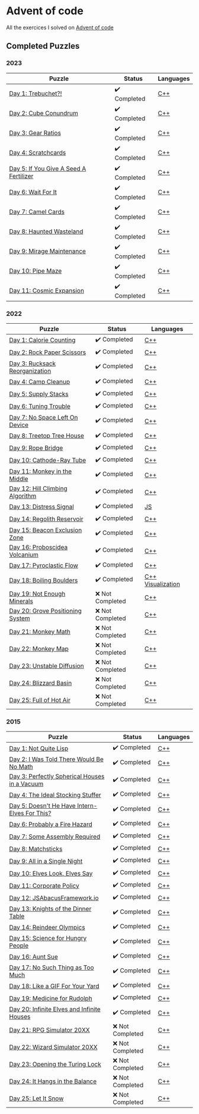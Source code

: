 # Advent of code

All the exercices I solved on [Advent of code](https://adventofcode.com/)

## Completed Puzzles

### 2023

| Puzzle                                                                        | Status                       | Languages                                                                             |
| ----------------------------------------------------------------------------- | ---------------------------- | ------------------------------------------------------------------------------------- |
| [Day 1: Trebuchet?!](https://adventofcode.com/2023/day/1)                     | :heavy_check_mark: Completed | [C++](https://github.com/SlicedPotatoes/Advent_of_code/blob/main/2023/Day01/main.cpp) |
| [Day 2: Cube Conundrum](https://adventofcode.com/2023/day/2)                  | :heavy_check_mark: Completed | [C++](https://github.com/SlicedPotatoes/Advent_of_code/blob/main/2023/Day02/main.cpp) |
| [Day 3: Gear Ratios](https://adventofcode.com/2023/day/3)                     | :heavy_check_mark: Completed | [C++](https://github.com/SlicedPotatoes/Advent_of_code/blob/main/2023/Day03/main.cpp) |
| [Day 4: Scratchcards](https://adventofcode.com/2023/day/4)                    | :heavy_check_mark: Completed | [C++](https://github.com/SlicedPotatoes/Advent_of_code/blob/main/2023/Day04/main.cpp) |
| [Day 5: If You Give A Seed A Fertilizer](https://adventofcode.com/2023/day/5) | :heavy_check_mark: Completed | [C++](https://github.com/SlicedPotatoes/Advent_of_code/blob/main/2023/Day05/main.cpp) |
| [Day 6: Wait For It](https://adventofcode.com/2023/day/6)                     | :heavy_check_mark: Completed | [C++](https://github.com/SlicedPotatoes/Advent_of_code/blob/main/2023/Day06/main.cpp) |
| [Day 7: Camel Cards](https://adventofcode.com/2023/day/7)                     | :heavy_check_mark: Completed | [C++](https://github.com/SlicedPotatoes/Advent_of_code/blob/main/2023/Day07/main.cpp) |
| [Day 8: Haunted Wasteland](https://adventofcode.com/2023/day/8)               | :heavy_check_mark: Completed | [C++](https://github.com/SlicedPotatoes/Advent_of_code/blob/main/2023/Day08/main.cpp) |
| [Day 9: Mirage Maintenance](https://adventofcode.com/2023/day/9)              | :heavy_check_mark: Completed | [C++](https://github.com/SlicedPotatoes/Advent_of_code/blob/main/2023/Day09/main.cpp) |
| [Day 10: Pipe Maze](https://adventofcode.com/2023/day/10)                     | :heavy_check_mark: Completed | [C++](https://github.com/SlicedPotatoes/Advent_of_code/blob/main/2023/Day10/main.cpp) |
| [Day 11: Cosmic Expansion](https://adventofcode.com/2023/day/11)              | :heavy_check_mark: Completed | [C++](https://github.com/SlicedPotatoes/Advent_of_code/blob/main/2023/Day11/main.cpp) |

### 2022

| Puzzle                                                                   | Status                       | Languages                                                                                                                                                                        |
| ------------------------------------------------------------------------ | ---------------------------- | -------------------------------------------------------------------------------------------------------------------------------------------------------------------------------- |
| [Day 1: Calorie Counting](https://adventofcode.com/2022/day/1)           | :heavy_check_mark: Completed | [C++](https://github.com/SlicedPotatoes/Advent_of_code/blob/main/2022/Day01/main.cpp)                                                                                            |
| [Day 2: Rock Paper Scissors](https://adventofcode.com/2022/day/2)        | :heavy_check_mark: Completed | [C++](https://github.com/SlicedPotatoes/Advent_of_code/blob/main/2022/Day02/main.cpp)                                                                                            |
| [Day 3: Rucksack Reorganization](https://adventofcode.com/2022/day/3)    | :heavy_check_mark: Completed | [C++](https://github.com/SlicedPotatoes/Advent_of_code/blob/main/2022/Day03/main.cpp)                                                                                            |
| [Day 4: Camp Cleanup](https://adventofcode.com/2022/day/4)               | :heavy_check_mark: Completed | [C++](https://github.com/SlicedPotatoes/Advent_of_code/blob/main/2022/Day04/main.cpp)                                                                                            |
| [Day 5: Supply Stacks](https://adventofcode.com/2022/day/5)              | :heavy_check_mark: Completed | [C++](https://github.com/SlicedPotatoes/Advent_of_code/blob/main/2022/Day05/main.cpp)                                                                                            |
| [Day 6: Tuning Trouble](https://adventofcode.com/2022/day/6)             | :heavy_check_mark: Completed | [C++](https://github.com/SlicedPotatoes/Advent_of_code/blob/main/2022/Day06/main.cpp)                                                                                            |
| [Day 7: No Space Left On Device](https://adventofcode.com/2022/day/7)    | :heavy_check_mark: Completed | [C++](https://github.com/SlicedPotatoes/Advent_of_code/blob/main/2022/Day07/main.cpp)                                                                                            |
| [Day 8: Treetop Tree House](https://adventofcode.com/2022/day/8)         | :heavy_check_mark: Completed | [C++](https://github.com/SlicedPotatoes/Advent_of_code/blob/main/2022/Day08/main.cpp)                                                                                            |
| [Day 9: Rope Bridge](https://adventofcode.com/2022/day/9)                | :heavy_check_mark: Completed | [C++](https://github.com/SlicedPotatoes/Advent_of_code/blob/main/2022/Day09/main.cpp)                                                                                            |
| [Day 10: Cathode-Ray Tube](https://adventofcode.com/2022/day/10)         | :heavy_check_mark: Completed | [C++](https://github.com/SlicedPotatoes/Advent_of_code/blob/main/2022/Day10/main.cpp)                                                                                            |
| [Day 11: Monkey in the Middle](https://adventofcode.com/2022/day/11)     | :heavy_check_mark: Completed | [C++](https://github.com/SlicedPotatoes/Advent_of_code/blob/main/2022/Day11/main.cpp)                                                                                            |
| [Day 12: Hill Climbing Algorithm](https://adventofcode.com/2022/day/12)  | :heavy_check_mark: Completed | [C++](https://github.com/SlicedPotatoes/Advent_of_code/blob/main/2022/Day12/main.cpp)                                                                                            |
| [Day 13: Distress Signal](https://adventofcode.com/2022/day/13)          | :heavy_check_mark: Completed | [JS](https://github.com/SlicedPotatoes/Advent_of_code/blob/main/2022/Day13/main.js)                                                                                              |
| [Day 14: Regolith Reservoir](https://adventofcode.com/2022/day/14)       | :heavy_check_mark: Completed | [C++](https://github.com/SlicedPotatoes/Advent_of_code/blob/main/2022/Day14/main.cpp)                                                                                            |
| [Day 15: Beacon Exclusion Zone](https://adventofcode.com/2022/day/15)    | :heavy_check_mark: Completed | [C++](https://github.com/SlicedPotatoes/Advent_of_code/blob/main/2022/Day15/main.cpp)                                                                                            |
| [Day 16: Proboscidea Volcanium](https://adventofcode.com/2022/day/16)    | :heavy_check_mark: Completed | [C++](https://github.com/SlicedPotatoes/Advent_of_code/blob/main/2022/Day16/main.cpp)                                                                                            |
| [Day 17: Pyroclastic Flow](https://adventofcode.com/2022/day/17)         | :heavy_check_mark: Completed | [C++](https://github.com/SlicedPotatoes/Advent_of_code/blob/main/2022/Day17/main.cpp)                                                                                            |
| [Day 18: Boiling Boulders](https://adventofcode.com/2022/day/18)         | :heavy_check_mark: Completed | [C++](https://github.com/SlicedPotatoes/Advent_of_code/blob/main/2022/Day18/main.cpp) [Visualization](https://github.com/SlicedPotatoes/Advent-of-Code-2022-Day18-Visualization) |
| [Day 19: Not Enough Minerals](https://adventofcode.com/2022/day/19)      | :x: Not Completed            | [C++]()                                                                                                                                                                          |
| [Day 20: Grove Positioning System](https://adventofcode.com/2022/day/20) | :x: Not Completed            | [C++]()                                                                                                                                                                          |
| [Day 21: Monkey Math](https://adventofcode.com/2022/day/21)              | :x: Not Completed            | [C++]()                                                                                                                                                                          |
| [Day 22: Monkey Map](https://adventofcode.com/2022/day/22)               | :x: Not Completed            | [C++]()                                                                                                                                                                          |
| [Day 23: Unstable Diffusion](https://adventofcode.com/2022/day/23)       | :x: Not Completed            | [C++]()                                                                                                                                                                          |
| [Day 24: Blizzard Basin](https://adventofcode.com/2022/day/24)           | :x: Not Completed            | [C++]()                                                                                                                                                                          |
| [Day 25: Full of Hot Air](https://adventofcode.com/2022/day/25)          | :x: Not Completed            | [C++]()                                                                                                                                                                          |

### 2015

| Puzzle                                                                               | Status                       | Languages                                                                             |
| ------------------------------------------------------------------------------------ | ---------------------------- | ------------------------------------------------------------------------------------- |
| [Day 1: Not Quite Lisp](https://adventofcode.com/2015/day/1)                         | :heavy_check_mark: Completed | [C++](https://github.com/SlicedPotatoes/Advent_of_code/blob/main/2015/Day01/main.cpp) |
| [Day 2: I Was Told There Would Be No Math](https://adventofcode.com/2015/day/2)      | :heavy_check_mark: Completed | [C++](https://github.com/SlicedPotatoes/Advent_of_code/blob/main/2015/Day02/main.cpp) |
| [Day 3: Perfectly Spherical Houses in a Vacuum](https://adventofcode.com/2015/day/3) | :heavy_check_mark: Completed | [C++](https://github.com/SlicedPotatoes/Advent_of_code/blob/main/2015/Day03/main.cpp) |
| [Day 4: The Ideal Stocking Stuffer](https://adventofcode.com/2015/day/4)             | :heavy_check_mark: Completed | [C++](https://github.com/SlicedPotatoes/Advent_of_code/blob/main/2015/Day04/main.cpp) |
| [Day 5: Doesn't He Have Intern-Elves For This?](https://adventofcode.com/2015/day/5) | :heavy_check_mark: Completed | [C++](https://github.com/SlicedPotatoes/Advent_of_code/blob/main/2015/Day05/main.cpp) |
| [Day 6: Probably a Fire Hazard](https://adventofcode.com/2015/day/6)                 | :heavy_check_mark: Completed | [C++](https://github.com/SlicedPotatoes/Advent_of_code/blob/main/2015/Day06/main.cpp) |
| [Day 7: Some Assembly Required](https://adventofcode.com/2015/day/7)                 | :heavy_check_mark: Completed | [C++](https://github.com/SlicedPotatoes/Advent_of_code/blob/main/2015/Day07/main.cpp) |
| [Day 8: Matchsticks](https://adventofcode.com/2015/day/8)                            | :heavy_check_mark: Completed | [C++](https://github.com/SlicedPotatoes/Advent_of_code/blob/main/2015/Day08/main.cpp) |
| [Day 9: All in a Single Night](https://adventofcode.com/2015/day/9)                  | :heavy_check_mark: Completed | [C++](https://github.com/SlicedPotatoes/Advent_of_code/blob/main/2015/Day09/main.cpp) |
| [Day 10: Elves Look, Elves Say](https://adventofcode.com/2015/day/10)                | :heavy_check_mark: Completed | [C++](https://github.com/SlicedPotatoes/Advent_of_code/blob/main/2015/Day10/main.cpp) |
| [Day 11: Corporate Policy](https://adventofcode.com/2015/day/11)                     | :heavy_check_mark: Completed | [C++](https://github.com/SlicedPotatoes/Advent_of_code/blob/main/2015/Day11/main.cpp) |
| [Day 12: JSAbacusFramework.io](https://adventofcode.com/2015/day/12)                 | :heavy_check_mark: Completed | [C++](https://github.com/SlicedPotatoes/Advent_of_code/blob/main/2015/Day12/main.cpp) |
| [Day 13: Knights of the Dinner Table](https://adventofcode.com/2015/day/13)          | :heavy_check_mark: Completed | [C++](https://github.com/SlicedPotatoes/Advent_of_code/blob/main/2015/Day13/main.cpp) |
| [Day 14: Reindeer Olympics](https://adventofcode.com/2015/day/14)                    | :heavy_check_mark: Completed | [C++](https://github.com/SlicedPotatoes/Advent_of_code/blob/main/2015/Day14/main.cpp) |
| [Day 15: Science for Hungry People](https://adventofcode.com/2015/day/15)            | :heavy_check_mark: Completed | [C++](https://github.com/SlicedPotatoes/Advent_of_code/blob/main/2015/Day15/main.cpp) |
| [Day 16: Aunt Sue](https://adventofcode.com/2015/day/16)                             | :heavy_check_mark: Completed | [C++](https://github.com/SlicedPotatoes/Advent_of_code/blob/main/2015/Day16/main.cpp) |
| [Day 17: No Such Thing as Too Much](https://adventofcode.com/2015/day/17)            | :heavy_check_mark: Completed | [C++](https://github.com/SlicedPotatoes/Advent_of_code/blob/main/2015/Day17/main.cpp) |
| [Day 18: Like a GIF For Your Yard](https://adventofcode.com/2015/day/18)             | :heavy_check_mark: Completed | [C++](https://github.com/SlicedPotatoes/Advent_of_code/blob/main/2015/Day18/main.cpp) |
| [Day 19: Medicine for Rudolph](https://adventofcode.com/2015/day/19)                 | :heavy_check_mark: Completed | [C++](https://github.com/SlicedPotatoes/Advent_of_code/blob/main/2015/Day19/main.cpp) |
| [Day 20: Infinite Elves and Infinite Houses](https://adventofcode.com/2015/day/20)   | :heavy_check_mark: Completed | [C++](https://github.com/SlicedPotatoes/Advent_of_code/blob/main/2015/Day20/main.cpp) |
| [Day 21: RPG Simulator 20XX](https://adventofcode.com/2015/day/21)                   | :x: Not Completed            | [C++]()                                                                               |
| [Day 22: Wizard Simulator 20XX](https://adventofcode.com/2015/day/22)                | :x: Not Completed            | [C++]()                                                                               |
| [Day 23: Opening the Turing Lock](https://adventofcode.com/2015/day/23)              | :x: Not Completed            | [C++]()                                                                               |
| [Day 24: It Hangs in the Balance](https://adventofcode.com/2015/day/24)              | :x: Not Completed            | [C++]()                                                                               |
| [Day 25: Let It Snow](https://adventofcode.com/2015/day/25)                          | :x: Not Completed            | [C++]()                                                                               |
